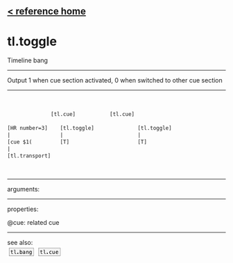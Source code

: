 [< reference home](ceammc_lib.html)
---

# tl.toggle


Timeline bang

---

Output 1 when cue section activated, 0 when switched to other cue section<br>


---


```


              [tl.cue]           [tl.cue]

[HR number=3]    [tl.toggle]              [tl.toggle]
|                |                        |
[cue $1(         [T]                      [T]
|
[tl.transport]

            
```

---
arguments:


---
properties:

@cue: related cue<br>

---
see also:<br>
[![tl.bang](img/object_tl.bang.png)](tl.bang.html)
[![tl.cue](img/object_tl.cue.png)](tl.cue.html)
